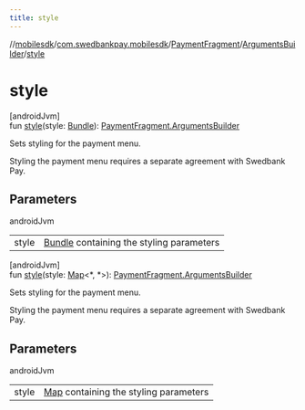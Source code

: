 ```yaml
---
title: style
---
```

//[mobilesdk](../../../../index.html)/[com.swedbankpay.mobilesdk](../../index.html)/[PaymentFragment](../index.html)/[ArgumentsBuilder](index.html)/[style](style.html)



# style



[androidJvm]\
fun [style](style.html)(style: [Bundle](https://developer.android.com/reference/kotlin/android/os/Bundle.html)): [PaymentFragment.ArgumentsBuilder](index.html)



Sets styling for the payment menu.



Styling the payment menu requires a separate agreement with Swedbank Pay.



## Parameters


androidJvm

| | |
|---|---|
| style | [Bundle](https://developer.android.com/reference/kotlin/android/os/Bundle.html) containing the styling parameters |





[androidJvm]\
fun [style](style.html)(style: [Map](https://kotlinlang.org/api/latest/jvm/stdlib/kotlin.collections/-map/index.html)&lt;*, *&gt;): [PaymentFragment.ArgumentsBuilder](index.html)



Sets styling for the payment menu.



Styling the payment menu requires a separate agreement with Swedbank Pay.



## Parameters


androidJvm

| | |
|---|---|
| style | [Map](https://kotlinlang.org/api/latest/jvm/stdlib/kotlin.collections/-map/index.html) containing the styling parameters |




